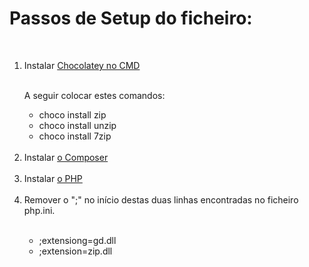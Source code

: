 # Passos de Setup do ficheiro:
</br>
<ol>
<li>Instalar <a href="https://docs.chocolatey.org/en-us/choco/setup">Chocolatey no CMD</a></li>
</br>
<p>A seguir colocar estes comandos:</p>
<ul>
<li>choco install zip</li>
<li>choco install unzip</li>
<li>choco install 7zip</li>
</ul>

</br>
<li>Instalar <a href="https://getcomposer.org/download/">o Composer</a></li>

</br>
<li>Instalar <a href="https://windows.php.net/download#php-8.3">o PHP</a></li>


</br>
<li>Remover o ";" no início destas duas linhas encontradas no ficheiro php.ini.</li>
<ul>
  </br>
<li>;extensiong=gd.dll</li> 
<li>;extension=zip.dll</li>
</ul>

</ol>
